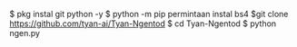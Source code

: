 $ pkg instal git python -y
 $ python -m pip permintaan instal bs4
 $git clone https://github.com/tyan-ai/Tyan-Ngentod
$ cd Tyan-Ngentod
 $ python ngen.py
